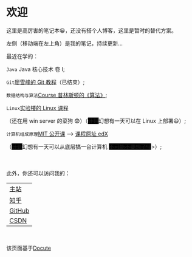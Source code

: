﻿<style>
    del {
        background-color: #000;
    }
    del:hover {
        background-color: #fff;
    }
</style>
# 欢迎

这里是高厉害的笔记本😀，还没有搭个人博客，这里是暂时的替代方案。

左侧（移动端在左上角）是我的笔记，持续更新...

最近在学的：

`Java` Java 核心技术 卷 I;



`Git`[廖雪峰的 Git 教程](https://www.liaoxuefeng.com/wiki/896043488029600)（已结束）;



`数据结构与算法`[Course 普林斯顿的《算法》](https://www.coursera.org/learn/algorithms-part1/home/welcome);



`Linux`[实验楼的 Linux 课程](https://www.lanqiao.cn/courses/1653)

（还在用 win server 的菜狗 😨）（<del>计划</del>幻想有一天可以在 Linux 上部署😃）;



`计算机组成原理`[MIT 公开课](https://www.bilibili.com/video/BV1gk4y1B7VE) --> [课程原址 edX ](https://courses.edx.org/courses/course-v1:MITx+6.004.1x_3+3T2016/course/)

（<del>计划</del>幻想有一天可以从底层搞一台计算机 <del>不可能不要想了👎</del>>）;





<br/>

此外，你还可以访问我的：

|                                                   |
| ------------------------------------------------- |
| [主站](https://gaolihai.top) |
| [知乎](https://www.zhihu.com/people/gao-jun-kang) |
| [GitHub](https://github.com/GAOSILIHAI)           |
| [CSDN](https://blog.csdn.net/qq_16181837) |

<br/>

该页面基于[Docute](https://docute.org/)


